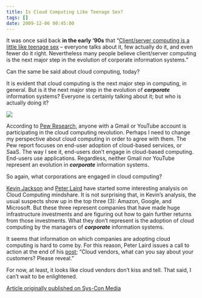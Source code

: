 ```yaml
---
title: Is Cloud Computing Like Teenage Sex?
tags: []
date: 2009-12-06 00:45:00
---
```


It was once said back **in the early ‘90s** that “[Client/server computing is a little like teenage sex](http://www.allbusiness.com/technology/software-services-applications-network-software/7765382-1.html "Client/server computing: release the power of the desktop.") – everyone talks about it, few actually do it, and even fewer do it right. Nevertheless many people believe client/server computing is the next major step in the evolution of corporate information systems.”

Can the same be said about cloud computing, today?

It is evident that cloud computing is the next major step in computing, in general. But is it the next major step in the evolution of **_corporate_** information systems? Everyone is certainly talking about it; but who is actually doing it?

![](http://res.sys-con.com/story/mar09/862933/Teenage%20Sex_0.jpg)

According to [Pew Research](http://pewresearch.org/pubs/948/cloud-computing-gains-in-currency "Cloud Computing Gains in Currency"), anyone with a Gmail or YouTube account is participating in the cloud computing revolution. Perhaps I need to change my perspective about cloud computing in order to agree with them. The Pew report focuses on end-user adoption of cloud-based services, or SaaS. The way I see it, end-users don’t engage in cloud-based computing. End-users use applications. Regardless, neither Gmail nor YouTube represent an evolution in **_corporate_** information systems.

So again, what corporations are engaged in cloud computing?

[Kevin Jackson](http://kevinljackson.blogspot.com/2008/07/correlative-analytics-cloud-computing.html "Correlative Analytics:  Cloud Computing Google Mindshare") and [Peter Laird](http://peterlaird.blogspot.com/2008/09/comparing-cloud-computing-mindshare.html "Comparing Cloud Computing Mindshare Levels Between the U.S., Europe, and Asia") have started some interesting analysis on Cloud Computing mindshare. It is not surprising that, in Kevin’s analysis, the usual suspects show up in the top three (3): Amazon, Google, and Microsoft. But these three represent companies that have made huge infrastructure investments and are figuring out how to gain further returns from those investments. What they don’t represent is the adoption of cloud computing by the managers of **_corporate_** information systems.

It seems that information on which companies are adopting cloud computing is hard to come by. For this reason, Peter Laird issues a call to action at the end of his [post](http://peterlaird.blogspot.com/2008/09/comparing-cloud-computing-mindshare.html "Comparing Cloud Computing Mindshare Levels Between the U.S., Europe, and Asia"); “Cloud vendors, what can you say about your customers? Please reveal.”

For now, at least, it looks like cloud vendors don’t kiss and tell. That said, I can’t wait to be enlightened.

[Article originally published on Sys-Con Media](http://apache.sys-con.com/node/862933)
